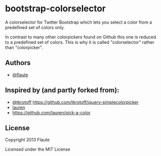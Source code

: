bootstrap-colorselector
=======================

A colorselector for Twitter Bootstrap which lets you select a color from a predefined set of colors only.

In contrast to many other colorpickers found on Github this one is reduced to a predefined set of colors.
This is why it is called "colorselector" rather than "colorpicker".

## Authors

+ [@flaute](https://github.com/flaute/)

## Inspired by (and partly forked from):

+ [@tkrotoff](https://github.com/tkrotoff/) https://github.com/tkrotoff/jquery-simplecolorpicker
+ [lauren](https://github.com/lauren/)
+ https://github.com/lauren/pick-a-color

## License

Copyright 2013 Flaute

Licensed under the MIT License
